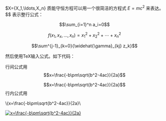 <script type="text/javascript" src="http://cdn.mathjax.org/mathjax/latest/MathJax.js?config=default"></script>

$X=\{X_1,\ldots,X_n\}
质能守恒方程可以用一个很简洁的方程式 $E=mc^2$ 来表达。
$$ 表示整行公式：

$$\sum_{i=1}^n a_i=0$$

$$f(x_1,x_x,\ldots,x_n) = x_1^2 + x_2^2 + \cdots + x_n^2 $$

$$\sum^{j-1}_{k=0}{\widehat{\gamma}_{kj} z_k}$$


然后使用TeX输入公式。如下代码：

行间公式用
$$x=\frac{-b\pm\sqrt{b^2-4ac}}{2a}$$

$$x=\frac{-b\pm\sqrt{b^2-4ac}}{2a}$$
行内公式用

\\(x=\frac{-b\pm\sqrt{b^2-4ac}}{2a}\\



<a href="http://www.codecogs.com/eqnedit.php?latex=x=\frac{-b\pm\sqrt{b^2-4ac}}{2a}" target="_blank"><img src="http://latex.codecogs.com/gif.latex?x=\frac{-b\pm\sqrt{b^2-4ac}}{2a}" title="x=\frac{-b\pm\sqrt{b^2-4ac}}{2a}" /></a>